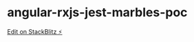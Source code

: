 # angular-rxjs-jest-marbles-poc

[Edit on StackBlitz ⚡️](https://stackblitz.com/edit/angular-rxjs-jest-marbles-poc)